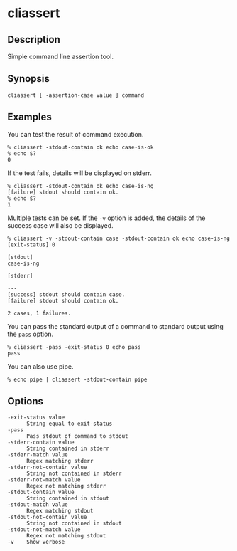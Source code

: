 # cliassert

## Description

Simple command line assertion tool.

## Synopsis

```text
cliassert [ -assertion-case value ] command
```

## Examples

You can test the result of command execution.

```console
% cliassert -stdout-contain ok echo case-is-ok
% echo $?
0
```

If the test fails, details will be displayed on stderr.

```console
% cliassert -stdout-contain ok echo case-is-ng
[failure] stdout should contain ok.
% echo $?
1
```

Multiple tests can be set.
If the `-v` option is added, the details of the success case will also be displayed.

```console
% cliassert -v -stdout-contain case -stdout-contain ok echo case-is-ng
[exit-status] 0

[stdout]
case-is-ng

[stderr]

---
[success] stdout should contain case.
[failure] stdout should contain ok.

2 cases, 1 failures.
```

You can pass the standard output of a command to standard output using the `pass` option.

```console
% cliassert -pass -exit-status 0 echo pass
pass
```

You can also use pipe.

```console
% echo pipe | cliassert -stdout-contain pipe
```

## Options

```text
-exit-status value
      String equal to exit-status
-pass
      Pass stdout of command to stdout
-stderr-contain value
      String contained in stderr
-stderr-match value
      Regex matching stderr
-stderr-not-contain value
      String not contained in stderr
-stderr-not-match value
      Regex not matching stderr
-stdout-contain value
      String contained in stdout
-stdout-match value
      Regex matching stdout
-stdout-not-contain value
      String not contained in stdout
-stdout-not-match value
      Regex not matching stdout
-v    Show verbose
```
